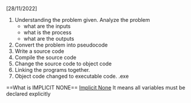 [28/11/2022]
1. Understanding the problem given. Analyze the problem 
	- what are the inputs
	- what is the process
	- what are the outputs
2. Convert the problem  into pseudocode 
3. Write a source code 
4. Compile the source code
5. Change the source code to object code
6. Linking the programs together.
7. Object code changed to executable code. .exe


==What is IMPLICIT NONE==
[Implicit None](CPS%20201/Implicit%20None.md)
It means all variables must be declared explicitly 